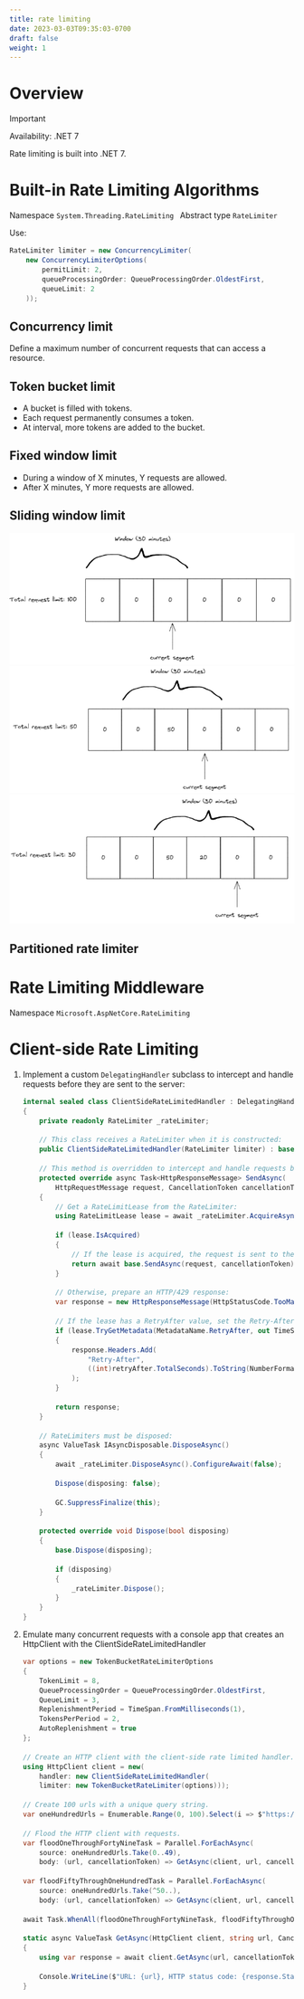 ```yaml
---
title: rate limiting
date: 2023-03-03T09:35:03-0700
draft: false
weight: 1
---
```


# Overview
> [!IMPORTANT]
> Availability: .NET 7  

Rate limiting is built into .NET 7.  

# Built-in Rate Limiting Algorithms
Namespace `System.Threading.RateLimiting ` 
Abstract type `RateLimiter`  

Use:
```cs
RateLimiter limiter = new ConcurrencyLimiter(
    new ConcurrencyLimiterOptions(
        permitLimit: 2,
        queueProcessingOrder: QueueProcessingOrder.OldestFirst,
        queueLimit: 2
    ));
```
## Concurrency limit
Define a maximum number of concurrent requests that can access a resource.

## Token bucket limit
- A bucket is filled with tokens.
- Each request permanently consumes a token.
- At interval, more tokens are added to the bucket.

## Fixed window limit
- During a window of X minutes, Y requests are allowed.
- After X minutes, Y more requests are allowed.

## Sliding window limit

![](./sliding-window-1.png)
![](./sliding-window-2.png)
![](./sliding-window-3.png)

## Partitioned rate limiter

# Rate Limiting Middleware
Namespace `Microsoft.AspNetCore.RateLimiting`

# Client-side Rate Limiting
1. Implement a custom `DelegatingHandler` subclass to intercept and handle requests before they are sent to the server:
    ```cs
    internal sealed class ClientSideRateLimitedHandler : DelegatingHandler, IAsyncDisposable
    {
        private readonly RateLimiter _rateLimiter;

        // This class receives a RateLimiter when it is constructed:
        public ClientSideRateLimitedHandler(RateLimiter limiter) : base(new HttpClientHandler()) => _rateLimiter = limiter;
        
        // This method is overridden to intercept and handle requests before they are sent to the server:
        protected override async Task<HttpResponseMessage> SendAsync(
            HttpRequestMessage request, CancellationToken cancellationToken)
        {
            // Get a RateLimitLease from the RateLimiter:
            using RateLimitLease lease = await _rateLimiter.AcquireAsync(permitCount: 1, cancellationToken);

            if (lease.IsAcquired)
            {
                // If the lease is acquired, the request is sent to the server:
                return await base.SendAsync(request, cancellationToken);
            }

            // Otherwise, prepare an HTTP/429 response:
            var response = new HttpResponseMessage(HttpStatusCode.TooManyRequests);

            // If the lease has a RetryAfter value, set the Retry-After header to that value:
            if (lease.TryGetMetadata(MetadataName.RetryAfter, out TimeSpan retryAfter))
            {
                response.Headers.Add(
                    "Retry-After",
                    ((int)retryAfter.TotalSeconds).ToString(NumberFormatInfo.InvariantInfo)
                );
            }
            
            return response;
        }

        // RateLimiters must be disposed:
        async ValueTask IAsyncDisposable.DisposeAsync()
        { 
            await _rateLimiter.DisposeAsync().ConfigureAwait(false);

            Dispose(disposing: false);
            
            GC.SuppressFinalize(this);
        }

        protected override void Dispose(bool disposing)
        {
            base.Dispose(disposing);

            if (disposing)
            {
                _rateLimiter.Dispose();
            }
        }
    }
    ```

2. Emulate many concurrent requests with a console app that creates an HttpClient with the ClientSideRateLimitedHandler
    ```cs
    var options = new TokenBucketRateLimiterOptions
    { 
        TokenLimit = 8, 
        QueueProcessingOrder = QueueProcessingOrder.OldestFirst,
        QueueLimit = 3, 
        ReplenishmentPeriod = TimeSpan.FromMilliseconds(1), 
        TokensPerPeriod = 2, 
        AutoReplenishment = true
    };
    
    // Create an HTTP client with the client-side rate limited handler.
    using HttpClient client = new(
        handler: new ClientSideRateLimitedHandler(
        limiter: new TokenBucketRateLimiter(options)));

    // Create 100 urls with a unique query string.
    var oneHundredUrls = Enumerable.Range(0, 100).Select(i => $"https://example.com?iteration={i:0#}");
    
    // Flood the HTTP client with requests.
    var floodOneThroughFortyNineTask = Parallel.ForEachAsync(
        source: oneHundredUrls.Take(0..49), 
        body: (url, cancellationToken) => GetAsync(client, url, cancellationToken));
    
    var floodFiftyThroughOneHundredTask = Parallel.ForEachAsync(
        source: oneHundredUrls.Take(^50..),
        body: (url, cancellationToken) => GetAsync(client, url, cancellationToken));
    
    await Task.WhenAll(floodOneThroughFortyNineTask, floodFiftyThroughOneHundredTask);
    
    static async ValueTask GetAsync(HttpClient client, string url, CancellationToken cancellationToken)
    {
        using var response = await client.GetAsync(url, cancellationToken);
        
        Console.WriteLine($"URL: {url}, HTTP status code: {response.StatusCode} ({(int)response.StatusCode})");
    }
   ```
